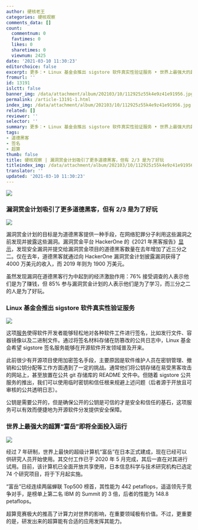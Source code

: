 ```yaml
---
author: 硬核老王
categories: 硬核观察
comments_data: []
count:
  commentnum: 0
  favtimes: 0
  likes: 0
  sharetimes: 0
  viewnum: 2425
date: '2021-03-10 11:30:23'
editorchoice: false
excerpt: 更多：• Linux 基金会推出 sigstore 软件真实性验证服务 • 世界上最强大的超算“富岳”即将全面投入运行
fromurl: ''
id: 13191
islctt: false
banner_img: /data/attachment/album/202103/10/112925z55k4e9z41e91956.jpg
permalink: /article-13191-1.html
index_img: /data/attachment/album/202103/10/112925z55k4e9z41e91956.jpg
related: []
reviewer: ''
selector: ''
summary: 更多：• Linux 基金会推出 sigstore 软件真实性验证服务 • 世界上最强大的超算“富岳”即将全面投入运行
tags:
- 道德黑客
- 签名
- 超算
thumb: false
title: 硬核观察 | 漏洞赏金计划吸引了更多道德黑客，但有 2/3 是为了好玩
titleindex_img: /data/attachment/album/202103/10/112925z55k4e9z41e91956.jpg
translator: ''
updated: '2021-03-10 11:30:23'
---
```


![](/data/attachment/album/202103/10/112925z55k4e9z41e91956.jpg)


### 漏洞赏金计划吸引了更多道德黑客，但有 2/3 是为了好玩


![](/data/attachment/album/202103/10/112936nprww555zxbnt7nb.jpg)


漏洞赏金计划的目标是为道德黑客提供一种手段，在网络犯罪分子利用这些漏洞之前发现并披露这些漏洞。漏洞赏金平台 HackerOne 的《2021 年黑客报告》[显示](https://www.zdnet.com/article/bug-bounties-more-hackers-are-spotting-vulnerabilities-across-web-mobile-and-iot/ "https://www.zdnet.com/article/bug-bounties-more-hackers-are-spotting-vulnerabilities-across-web-mobile-and-iot/")，发现安全漏洞并提交给漏洞赏金项目的道德黑客数量在去年增加了近三分之二。仅在去年，道德黑客就通过向 HackerOne 漏洞赏金计划披露漏洞获得了 4000 万美元的收入，而 2019 年则为 1900 万美元。


虽然发现漏洞在道德黑客行为中起到的经济激励作用：76% 接受调查的人表示他们是为了赚钱，但 85% 参与漏洞赏金计划的人表示他们是为了学习，而三分之二的人是为了好玩。


### Linux 基金会推出 sigstore 软件真实性验证服务


![](/data/attachment/album/202103/10/112950ubnyfmixbnblodad.jpg)


这项[服务](https://sigstore.dev/ "https://sigstore.dev/")使得软件开发者能够轻松地对各种软件工件进行签名，比如发行文件、容器镜像以及二进制文件。通过将签名材料存储在防篡改的公共日志中，Linux 基金会希望 sigstore 签名服务能够在开源软件开发领域普及开来。


此前很少有开源项目使用加密签名手段，主要原因是软件维护人员在密钥管理、撤销和公钥分配等工作方面遇到了一定的挑战。通常他们将公钥存储在易受黑客攻击的网站上，甚至放置在公共 git 存储库的 README 文件中。但随着 sigstore 公共服务的推出，我们可以使用临时密钥和信任根来规避上述问题（后者源于开放且可审核的公共透明日志）。


公钥是需要公开的，但是确保公开的公钥是可信的才是安全和信任的基石，这项服务可以有效而便捷地为开源软件分发提供安全保障。


### 世界上最强大的超算“富岳”即将全面投入运行


![](/data/attachment/album/202103/10/113009pws9mom8avv9q8vb.jpg)


经过 7 年研制，世界上最快的超级计算机“富岳”在日本正式建成，现在已经可以供研究人员开始使用。其交付工作已于 2020 年 5 月完成，其后一直在对其进行试用。目前，该计算机已全面开放共享使用，日本信息科学与技术研究机构已选定 74 个研究项目，将于下月起实施。


“富岳”已经连续两届蝉联 Top500 榜首，其性能为 442 petaflops，遥遥领先于竞争对手，是榜单上第二名 IBM 的 Summit 的 3 倍，后者的性能为 148.8 petaflops。


超算竞赛极大的推高了计算力对世界的影响，在重要领域极有价值。不过，更重要的是，研发出来的超算能有合适的应用发挥其能力。